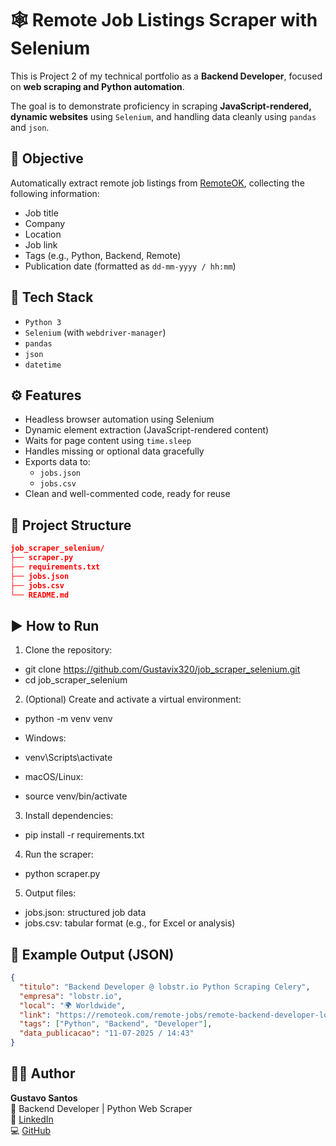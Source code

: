 # 🕸️ Remote Job Listings Scraper with Selenium

This is Project 2 of my technical portfolio as a **Backend Developer**, focused on **web scraping and Python automation**.

The goal is to demonstrate proficiency in scraping **JavaScript-rendered, dynamic websites** using `Selenium`, and handling data cleanly using `pandas` and `json`.


## 🎯 Objective

Automatically extract remote job listings from [RemoteOK](https://remoteok.com), collecting the following information:

- Job title
- Company
- Location
- Job link
- Tags (e.g., Python, Backend, Remote)
- Publication date (formatted as `dd-mm-yyyy / hh:mm`)


## 🧰 Tech Stack

- `Python 3`
- `Selenium` (with `webdriver-manager`)
- `pandas`
- `json`
- `datetime`


## ⚙️ Features

- Headless browser automation using Selenium
- Dynamic element extraction (JavaScript-rendered content)
- Waits for page content using `time.sleep`
- Handles missing or optional data gracefully
- Exports data to:
  - `jobs.json`
  - `jobs.csv`
- Clean and well-commented code, ready for reuse


## 📁 Project Structure
```json
job_scraper_selenium/
├── scraper.py
├── requirements.txt
├── jobs.json
├── jobs.csv
└── README.md
```


## ▶️ How to Run

1. Clone the repository:

- git clone https://github.com/Gustavix320/job_scraper_selenium.git
- cd job_scraper_selenium

2. (Optional) Create and activate a virtual environment:
- python -m venv venv
  
- Windows:
- venv\Scripts\activate
  
- macOS/Linux:
- source venv/bin/activate


3. Install dependencies:
- pip install -r requirements.txt


4. Run the scraper:
- python scraper.py


5. Output files:
- jobs.json: structured job data
- jobs.csv: tabular format (e.g., for Excel or analysis)

## 📸 Example Output (JSON)

```json
{
  "titulo": "Backend Developer @ lobstr.io Python Scraping Celery",
  "empresa": "lobstr.io",
  "local": "🌍 Worldwide",
  "link": "https://remoteok.com/remote-jobs/remote-backend-developer-lobstr-io-python-scraping-celery",
  "tags": ["Python", "Backend", "Developer"],
  "data_publicacao": "11-07-2025 / 14:43"
}
```

## 👨‍💻 Author

**Gustavo Santos**  
📍 Backend Developer | Python Web Scraper  
🔗 [LinkedIn](https://www.linkedin.com/in/gustavo-santos-502364338/)  
💻 [GitHub](https://github.com/Gustavix320)



